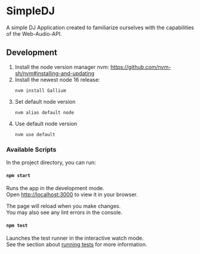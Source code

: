 # SimpleDJ
A simple DJ Application created to familiarize ourselves with the capabilities of the Web-Audio-API.

## Development
1. Install the node version manager nvm: https://github.com/nvm-sh/nvm#installing-and-updating
2. Install the newest node 16 release: 
    ```
    nvm install Gallium
    ```
3. Set default node version
    ```
    nvm alias default node
    ```
4. Use default node version
    ```
    nvm use default
    ```

### Available Scripts

In the project directory, you can run:

#### `npm start`

Runs the app in the development mode.\
Open [http://localhost:3000](http://localhost:3000) to view it in your browser.

The page will reload when you make changes.\
You may also see any lint errors in the console.

#### `npm test`

Launches the test runner in the interactive watch mode.\
See the section about [running tests](https://facebook.github.io/create-react-app/docs/running-tests) for more information. 